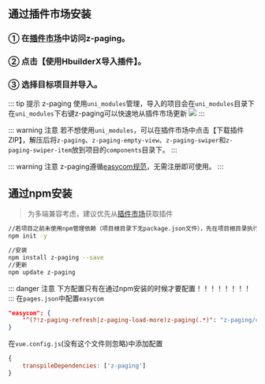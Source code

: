 ## 通过插件市场安装

### ① 在[插件市场](https://ext.dcloud.net.cn/plugin?id=3935)中访问z-paging。
### ② 点击【使用HbuilderX导入插件】。
### ③ 选择目标项目并导入。

::: tip 提示
z-paging 使用`uni_modules`管理，导入的项目会在`uni_modules`目录下<br>在`uni_modules`下右键z-paging可以快速地从插件市场更新
![](http://www.zxlee.cn/github/uni-z-paging/upgrade.png)
:::

::: warning 注意
若不想使用`uni_modules`，可以在插件市场中点击【下载插件ZIP】，解压后将`z-paging`、`z-paging-empty-view`、`z-paging-swiper`和`z-paging-swiper-item`放到项目的`components`目录下。
:::

::: warning 注意
z-paging遵循[easycom规范](https://uniapp.dcloud.io/component/README?id=easycom组件规范)，无需注册即可使用。
:::

## 通过npm安装
> 为多端兼容考虑，建议优先从[插件市场](https://ext.dcloud.net.cn/plugin?id=3935)获取插件
```bash
//若项目之前未使用npm管理依赖（项目根目录下无package.json文件），先在项目根目录执行命令初始化npm工程
npm init -y

//安装
npm install z-paging --save
//更新
npm update z-paging
```

::: danger 注意
下方配置只有在通过npm安装的时候才要配置！！！！！！！！
:::
在`pages.json`中配置`easycom`

```json
"easycom": {
    "^(?!z-paging-refresh|z-paging-load-more)z-paging(.*)": "z-paging/components/z-paging$1/z-paging$1.vue"
}
```

在`vue.config.js`(没有这个文件则忽略)中添加配置
```js
{
    transpileDependencies: ['z-paging']
}
```

